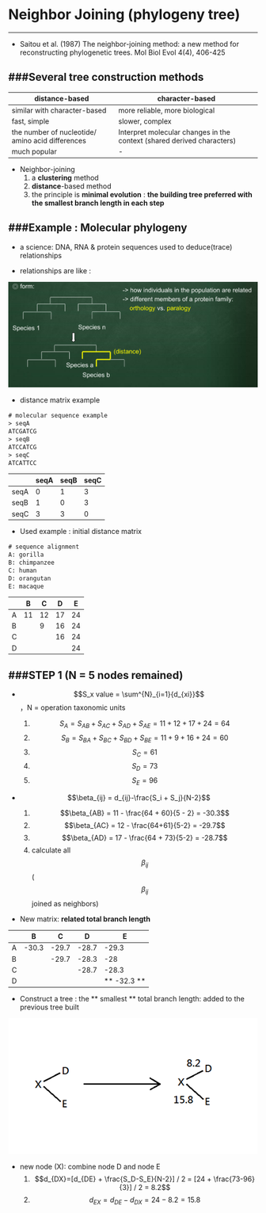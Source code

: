 # Neighbor Joining (phylogeny tree)
---

<script src="../js/general.js"></script>

* Saitou et al. (1987) The neighbor-joining method: a new method for reconstructing phylogenetic trees. Mol Biol Evol 4(4), 406-425

###Several tree construction methods
---

| distance-based | character-based |
| -- | -- |
| similar with character-based | more reliable, more biological |
| fast, simple | slower, complex |
| the number of nucleotide/ amino acid differences | Interpret molecular changes in the context (shared derived characters) |
| much popular | - |

* Neighbor-joining 
  1. a **clustering** method
  2. **distance**-based method
  3. the principle is **minimal evolution** : **the building tree preferred with the smallest branch length in each step**

###Example : Molecular phylogeny 
---

* a science: DNA, RNA & protein sequences used to deduce(trace) relationships 

* relationships are like :

![](../images/nj_tree.png)

* distance matrix example

```text
# molecular sequence example
> seqA 
ATCGATCG 
> seqB 
ATCCATCG 
> seqC 
ATCATTCC 
```

|  | seqA | seqB | seqC |
| -- | -- | -- | -- |
| seqA | 0 | 1 | 3 |
| seqB | 1 | 0 | 3 |
| seqC | 3 | 3 | 0 |


* Used example : initial distance matrix 

```text
# sequence alignment 
A: gorilla 
B: chimpanzee 
C: human 
D: orangutan 
E: macaque 
```

|  | B | C | D | E |
| -- | -- | -- | -- | -- |
| A | 11 | 12 | 17 | 24 |
| B |  | 9 | 16 | 24 |
| C |  |   | 16 | 24 |
| D |  |   |    | 24 |

###STEP 1 (N = 5 nodes remained)
---

* $$S_x value = \sum^{N}_{i=1}{d_{xi}}$$，N = operation taxonomic units
  1. $$S_A = S_{AB} + S_{AC} + S_{AD} + S_{AE} = 11 + 12 + 17 + 24 = 64$$
  2. $$S_B = S_{BA} + S_{BC} + S_{BD} + S_{BE} = 11 + 9 + 16 + 24 = 60$$
  3. $$S_C = 61$$
  4. $$S_D = 73$$
  5. $$S_E = 96$$

* $$\beta_{ij} = d_{ij}-\frac{S_i + S_j}{N-2}$$
  1. $$\beta_{AB} = 11 - \frac{64 + 60}{5 - 2} = -30.3$$
  2. $$\beta_{AC} = 12 - \frac{64+61}{5-2} = -29.7$$
  3. $$\beta_{AD} = 17 - \frac{64 + 73}{5-2} = -28.7$$
  4. calculate all $$\beta_{ij}$$ ($$\beta_{ij}$$ joined as neighbors)

* New matrix: **related total branch length**

|  | B | C | D | E |
| -- | -- | -- | -- | -- |
| A | -30.3 | -29.7 | -28.7 | -29.3 |
| B |  | -29.7 | -28.3 | -28 |
| C |  |   | -28.7 | -28.3 |
| D |  |   |    | ** -32.3 ** |

* Construct a tree : the ** smallest ** total branch length: added to the previous tree built

![](../images/nj_s1.png)

* new node (X): combine node D and node E 
  1. $$d_{DX}=[d_{DE} + \frac{S_D-S_E}{N-2}] / 2 = [24 + \frac{73-96}{3}] / 2 = 8.2$$
  2. $$d_{EX} = d_{DE}-d_{DX} = 24-8.2 = 15.8$$



